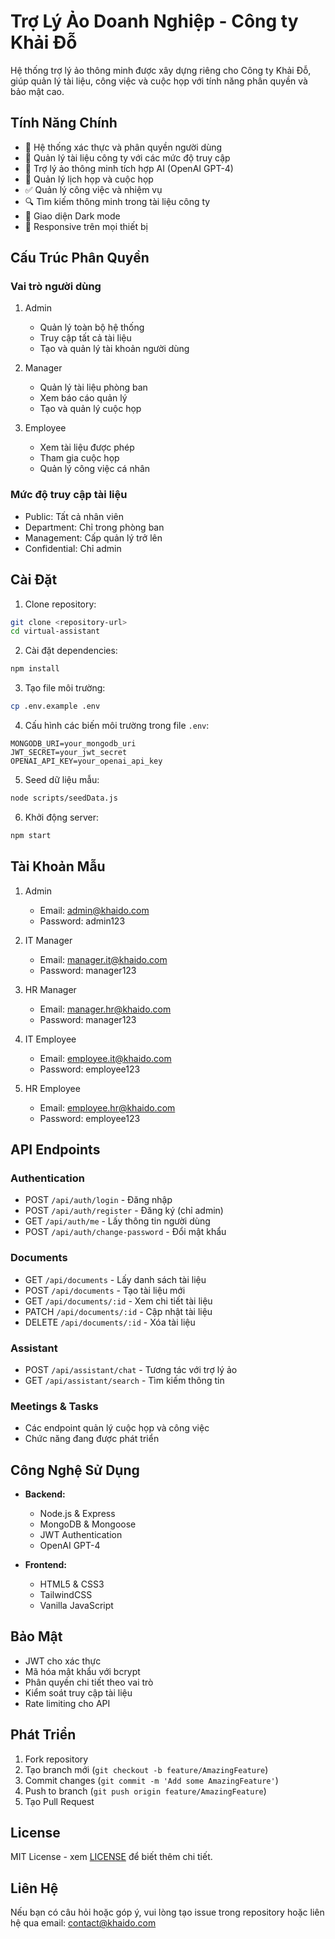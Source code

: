 # Trợ Lý Ảo Doanh Nghiệp - Công ty Khải Đỗ

Hệ thống trợ lý ảo thông minh được xây dựng riêng cho Công ty Khải Đỗ, giúp quản lý tài liệu, công việc và cuộc họp với tính năng phân quyền và bảo mật cao.

## Tính Năng Chính

- 🔐 Hệ thống xác thực và phân quyền người dùng
- 📄 Quản lý tài liệu công ty với các mức độ truy cập
- 🤖 Trợ lý ảo thông minh tích hợp AI (OpenAI GPT-4)
- 📅 Quản lý lịch họp và cuộc họp
- ✅ Quản lý công việc và nhiệm vụ
- 🔍 Tìm kiếm thông minh trong tài liệu công ty
- 🌙 Giao diện Dark mode
- 📱 Responsive trên mọi thiết bị

## Cấu Trúc Phân Quyền

### Vai trò người dùng
1. Admin
   - Quản lý toàn bộ hệ thống
   - Truy cập tất cả tài liệu
   - Tạo và quản lý tài khoản người dùng

2. Manager
   - Quản lý tài liệu phòng ban
   - Xem báo cáo quản lý
   - Tạo và quản lý cuộc họp

3. Employee
   - Xem tài liệu được phép
   - Tham gia cuộc họp
   - Quản lý công việc cá nhân

### Mức độ truy cập tài liệu
- Public: Tất cả nhân viên
- Department: Chỉ trong phòng ban
- Management: Cấp quản lý trở lên
- Confidential: Chỉ admin

## Cài Đặt

1. Clone repository:
```bash
git clone <repository-url>
cd virtual-assistant
```

2. Cài đặt dependencies:
```bash
npm install
```

3. Tạo file môi trường:
```bash
cp .env.example .env
```

4. Cấu hình các biến môi trường trong file `.env`:
```
MONGODB_URI=your_mongodb_uri
JWT_SECRET=your_jwt_secret
OPENAI_API_KEY=your_openai_api_key
```

5. Seed dữ liệu mẫu:
```bash
node scripts/seedData.js
```

6. Khởi động server:
```bash
npm start
```

## Tài Khoản Mẫu

1. Admin
   - Email: admin@khaido.com
   - Password: admin123

2. IT Manager
   - Email: manager.it@khaido.com
   - Password: manager123

3. HR Manager
   - Email: manager.hr@khaido.com
   - Password: manager123

4. IT Employee
   - Email: employee.it@khaido.com
   - Password: employee123

5. HR Employee
   - Email: employee.hr@khaido.com
   - Password: employee123

## API Endpoints

### Authentication
- POST `/api/auth/login` - Đăng nhập
- POST `/api/auth/register` - Đăng ký (chỉ admin)
- GET `/api/auth/me` - Lấy thông tin người dùng
- POST `/api/auth/change-password` - Đổi mật khẩu

### Documents
- GET `/api/documents` - Lấy danh sách tài liệu
- POST `/api/documents` - Tạo tài liệu mới
- GET `/api/documents/:id` - Xem chi tiết tài liệu
- PATCH `/api/documents/:id` - Cập nhật tài liệu
- DELETE `/api/documents/:id` - Xóa tài liệu

### Assistant
- POST `/api/assistant/chat` - Tương tác với trợ lý ảo
- GET `/api/assistant/search` - Tìm kiếm thông tin

### Meetings & Tasks
- Các endpoint quản lý cuộc họp và công việc
- Chức năng đang được phát triển

## Công Nghệ Sử Dụng

- **Backend:**
  - Node.js & Express
  - MongoDB & Mongoose
  - JWT Authentication
  - OpenAI GPT-4

- **Frontend:**
  - HTML5 & CSS3
  - TailwindCSS
  - Vanilla JavaScript

## Bảo Mật

- JWT cho xác thực
- Mã hóa mật khẩu với bcrypt
- Phân quyền chi tiết theo vai trò
- Kiểm soát truy cập tài liệu
- Rate limiting cho API

## Phát Triển

1. Fork repository
2. Tạo branch mới (`git checkout -b feature/AmazingFeature`)
3. Commit changes (`git commit -m 'Add some AmazingFeature'`)
4. Push to branch (`git push origin feature/AmazingFeature`)
5. Tạo Pull Request

## License

MIT License - xem [LICENSE](LICENSE) để biết thêm chi tiết.

## Liên Hệ

Nếu bạn có câu hỏi hoặc góp ý, vui lòng tạo issue trong repository hoặc liên hệ qua email: contact@khaido.com
